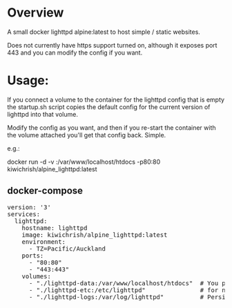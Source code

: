 # Overview

A small docker lighttpd alpine:latest to host simple / static websites.

Does not currently have https support turned on, although it exposes port 443 and you can modify the config if you want.

# Usage:
If you connect a volume to the container for the lighttpd config that is empty the startup.sh script copies the default config for the current version of lighttpd into that volume.

Modify the config as you want, and then if you re-start the container with the volume attached you'll get that config back.  Simple.

e.g.: 

docker run -d -v <path to wwwroot>:/var/www/localhost/htdocs -p80:80 kiwichrish/alpine_lighttpd:latest

## docker-compose

<pre>
version: '3'
services:
  lighttpd:
    hostname: lighttpd
    image: kiwichrish/alpine_lighttpd:latest
    environment:
      - TZ=Pacific/Auckland
    ports:
      - "80:80"
      - "443:443"
    volumes:
      - "./lighttpd-data:/var/www/localhost/htdocs"  # You probably only need this one for most things.
      - "./lighttpd-etc:/etc/lighttpd"               # for non-default settings
      - "./lighttpd-logs:/var/log/lighttpd"          # Persistent logs uid/gid = 100:101 for logs
</pre>